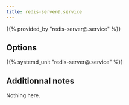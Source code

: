 ```yaml
---
title: redis-server@.service
---
```


{{% provided_by "redis-server@.service" %}}

## Options

{{% systemd_unit "redis-server@.service" %}}

## Additionnal notes

Nothing here.